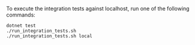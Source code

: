 To execute the integration tests against localhost, run one of the following commands:

```
dotnet test
./run_integration_tests.sh
./run_integration_tests.sh local
```
